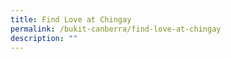 ```yaml
---
title: Find Love at Chingay
permalink: /bukit-canberra/find-love-at-chingay
description: ""
---
```

